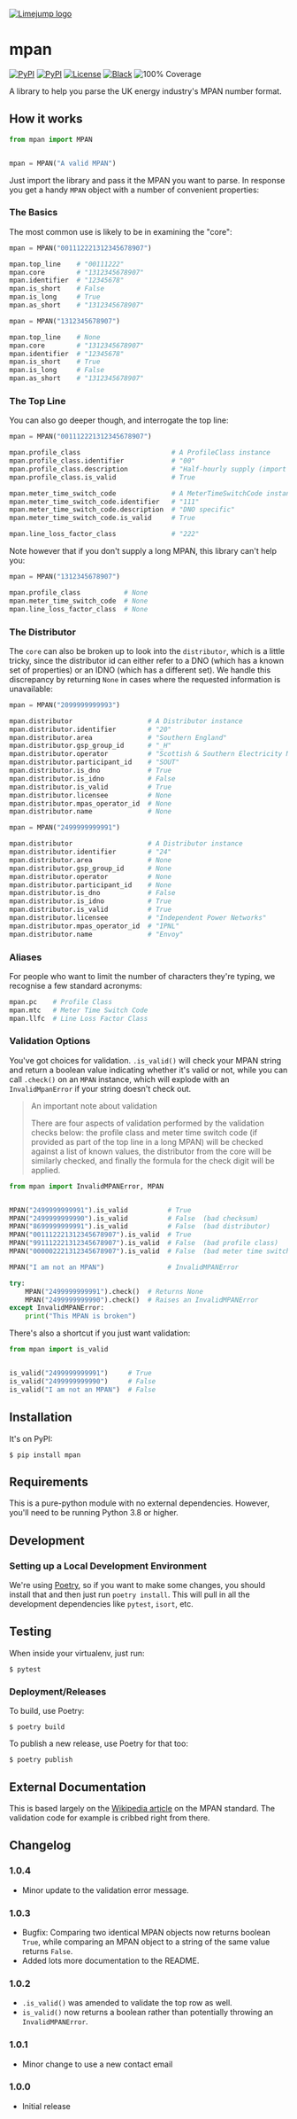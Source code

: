 [![Limejump logo](https://raw.githubusercontent.com/limejump/mpan/master/logo.png)](https://limejump.com/)


# mpan

[![PyPI](https://img.shields.io/pypi/pyversions/mpan)](https://pypi.org/project/mpan)
[![PyPI](https://img.shields.io/pypi/wheel/mpan)](https://pypi.org/project/mpan)
[![License](https://img.shields.io/pypi/l/mpan)](https://mit-license.org/)
[![Black](https://img.shields.io/badge/code%20style-black-000000.svg)](https://github.com/ambv/black)
![100% Coverage](https://img.shields.io/badge/coverage-100%25-4ec820.svg)

A library to help you parse the UK energy industry's MPAN number format.


## How it works

```python
from mpan import MPAN


mpan = MPAN("A valid MPAN")
```

Just import the library and pass it the MPAN you want to parse.  In response
you get a handy `MPAN` object with a number of convenient properties:


### The Basics

The most common use is likely to be in examining the "core":

```python
mpan = MPAN("001112221312345678907")

mpan.top_line    # "00111222"
mpan.core        # "1312345678907"
mpan.identifier  # "12345678"
mpan.is_short    # False
mpan.is_long     # True
mpan.as_short    # "1312345678907"

mpan = MPAN("1312345678907")

mpan.top_line    # None
mpan.core        # "1312345678907"
mpan.identifier  # "12345678"
mpan.is_short    # True
mpan.is_long     # False
mpan.as_short    # "1312345678907"
```


### The Top Line

You can also go deeper though, and interrogate the top line:

```python
mpan = MPAN("001112221312345678907")

mpan.profile_class                       # A ProfileClass instance
mpan.profile_class.identifier            # "00"
mpan.profile_class.description           # "Half-hourly supply (import and export)"
mpan.profile_class.is_valid              # True

mpan.meter_time_switch_code              # A MeterTimeSwitchCode instance
mpan.meter_time_switch_code.identifier   # "111"
mpan.meter_time_switch_code.description  # "DNO specific"
mpan.meter_time_switch_code.is_valid     # True

mpan.line_loss_factor_class              # "222"
```

Note however that if you don't supply a long MPAN, this library can't help you:

```python
mpan = MPAN("1312345678907")

mpan.profile_class           # None
mpan.meter_time_switch_code  # None
mpan.line_loss_factor_class  # None
```


### The Distributor

The `core` can also be broken up to look into the `distributor`, which is a
little tricky, since the distributor id can either refer to a DNO (which has a
known set of properties) or an IDNO (which has a different set).  We handle
this discrepancy by returning `None` in cases where the requested information
is unavailable:

```python
mpan = MPAN("2099999999993")

mpan.distributor                   # A Distributor instance
mpan.distributor.identifier        # "20"
mpan.distributor.area              # "Southern England"
mpan.distributor.gsp_group_id      # "_H"
mpan.distributor.operator          # "Scottish & Southern Electricity Networks"
mpan.distributor.participant_id    # "SOUT"
mpan.distributor.is_dno            # True
mpan.distributor.is_idno           # False
mpan.distributor.is_valid          # True
mpan.distributor.licensee          # None
mpan.distributor.mpas_operator_id  # None
mpan.distributor.name              # None

mpan = MPAN("2499999999991")

mpan.distributor                   # A Distributor instance
mpan.distributor.identifier        # "24"
mpan.distributor.area              # None
mpan.distributor.gsp_group_id      # None
mpan.distributor.operator          # None
mpan.distributor.participant_id    # None
mpan.distributor.is_dno            # False
mpan.distributor.is_idno           # True
mpan.distributor.is_valid          # True
mpan.distributor.licensee          # "Independent Power Networks"
mpan.distributor.mpas_operator_id  # "IPNL"
mpan.distributor.name              # "Envoy"
```


### Aliases

For people who want to limit the number of characters they're typing, we
recognise a few standard acronyms:

```python
mpan.pc    # Profile Class
mpan.mtc   # Meter Time Switch Code
mpan.llfc  # Line Loss Factor Class
```


### Validation Options

You've got choices for validation.  `.is_valid()` will check your MPAN string
and return a boolean value indicating whether it's valid or not, while you can
call `.check()` on an `MPAN` instance, which will explode with an
`InvalidMpanError` if your string doesn't check out.

> An important note about validation
>
> There are four aspects of validation performed by the validation checks
> below: the profile class and meter time switch code (if provided as part of
> the top line in a long MPAN) will be checked against a list of known values,
> the distributor from the core will be similarly checked, and finally the
> formula for the check digit will be applied.

```python
from mpan import InvalidMPANError, MPAN


MPAN("2499999999991").is_valid          # True
MPAN("2499999999990").is_valid          # False  (bad checksum)
MPAN("8699999999991").is_valid          # False  (bad distributor)
MPAN("001112221312345678907").is_valid  # True
MPAN("991112221312345678907").is_valid  # False  (bad profile class)
MPAN("000002221312345678907").is_valid  # False  (bad meter time switch code)

MPAN("I am not an MPAN")                # InvalidMPANError

try:
    MPAN("2499999999991").check()  # Returns None
    MPAN("2499999999990").check()  # Raises an InvalidMPANError
except InvalidMPANError:
    print("This MPAN is broken")
```

There's also a shortcut if you just want validation:

```python
from mpan import is_valid


is_valid("2499999999991")     # True
is_valid("2499999999990")     # False
is_valid("I am not an MPAN")  # False
```


## Installation

It's on PyPI:

```shell
$ pip install mpan
```


## Requirements

This is a pure-python module with no external dependencies.  However, you'll
need to be running Python 3.8 or higher.


## Development

### Setting up a Local Development Environment

We're using [Poetry](https://python-poetry.org/), so if you want to make some
changes, you should install that and then just run `poetry install`.  This will
pull in all the development dependencies like `pytest`, `isort`, etc.


## Testing

When inside your virtualenv, just run:

```shell
$ pytest
```


### Deployment/Releases

To build, use Poetry:

```shell
$ poetry build
```

To publish a new release, use Poetry for that too:

```shell
$ poetry publish
```


## External Documentation

This is based largely on the [Wikipedia article](https://en.wikipedia.org/wiki/Meter_Point_Administration_Number)
on the MPAN standard.  The validation code for example is cribbed right from
there.


## Changelog


### 1.0.4

* Minor update to the validation error message.


### 1.0.3

* Bugfix: Comparing two identical MPAN objects now returns boolean `True`,
  while comparing an MPAN object to a string of the same value returns `False`.
* Added lots more documentation to the README.


### 1.0.2

* `.is_valid()` was amended to validate the top row as well.
* `is_valid()` now returns a boolean rather than potentially throwing an
  `InvalidMPANError`.


### 1.0.1

* Minor change to use a new contact email


### 1.0.0

* Initial release
